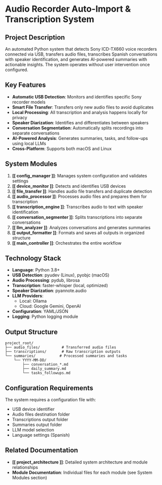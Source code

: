 # Audio Recorder Auto-Import & Transcription System

## Project Description

An automated Python system that detects Sony ICD-TX660 voice recorders connected via USB, transfers audio files, transcribes Spanish conversations with speaker identification, and generates AI-powered summaries with actionable insights. The system operates without user intervention once configured.

## Key Features

- **Automatic USB Detection**: Monitors and identifies specific Sony recorder models
- **Smart File Transfer**: Transfers only new audio files to avoid duplicates
- **Local Processing**: All transcription and analysis happens locally for privacy
- **Speaker Diarization**: Identifies and differentiates between speakers
- **Conversation Segmentation**: Automatically splits recordings into separate conversations
- **AI-Powered Analysis**: Generates summaries, tasks, and follow-ups using local LLMs
- **Cross-Platform**: Supports both macOS and Linux

## System Modules

1. **[[ config_manager ]]**: Manages system configuration and validates settings
2. **[[ device_monitor ]]**: Detects and identifies USB devices
3. **[[ file_transfer ]]**: Handles audio file transfers and duplicate detection
4. **[[ audio_processor ]]**: Processes audio files and prepares them for transcription
5. **[[ transcription_engine ]]**: Transcribes audio to text with speaker identification
6. **[[ conversation_segmenter ]]**: Splits transcriptions into separate conversations
7. **[[ llm_analyzer ]]**: Analyzes conversations and generates summaries
8. **[[ output_formatter ]]**: Formats and saves all outputs in organized structure
9. **[[ main_controller ]]**: Orchestrates the entire workflow

## Technology Stack

- **Language**: Python 3.8+
- **USB Detection**: pyudev (Linux), pyobjc (macOS)
- **Audio Processing**: pydub, librosa
- **Transcription**: faster-whisper (local, optimized)
- **Speaker Diarization**: pyannote.audio
- **LLM Providers**: 
  - Local: Ollama
  - Cloud: Google Gemini, OpenAI
- **Configuration**: YAML/JSON
- **Logging**: Python logging module

## Output Structure

```
project_root/
├── audio_files/          # Transferred audio files
├── transcriptions/       # Raw transcription outputs
└── summaries/           # Processed summaries and tasks
    └── YYYY-MM-DD/
        ├── conversation_*.md
        ├── daily_summary.md
        └── tasks_followups.md
```

## Configuration Requirements

The system requires a configuration file with:
- USB device identifier
- Audio files destination folder
- Transcriptions output folder
- Summaries output folder
- LLM model selection
- Language settings (Spanish)

## Related Documentation

- **[[ project_architecture ]]**: Detailed system architecture and module relationships
- **Module Documentation**: Individual files for each module (see System Modules section)